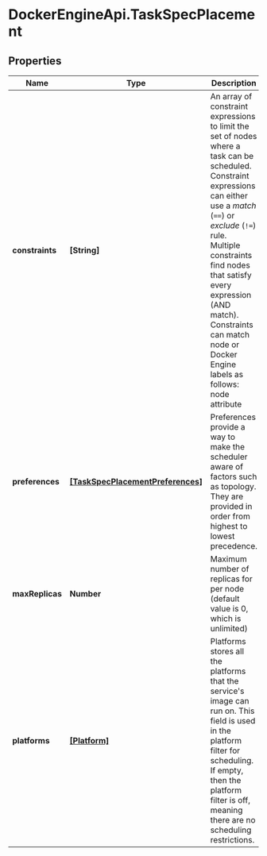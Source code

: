 # DockerEngineApi.TaskSpecPlacement

## Properties
Name | Type | Description | Notes
------------ | ------------- | ------------- | -------------
**constraints** | **[String]** | An array of constraint expressions to limit the set of nodes where a task can be scheduled. Constraint expressions can either use a _match_ (`==`) or _exclude_ (`!=`) rule. Multiple constraints find nodes that satisfy every expression (AND match). Constraints can match node or Docker Engine labels as follows:  node attribute       | matches                        | example ---------------------|--------------------------------|----------------------------------------------- `node.id`            | Node ID                        | `node.id==2ivku8v2gvtg4` `node.hostname`      | Node hostname                  | `node.hostname!=node-2` `node.role`          | Node role (`manager`/`worker`) | `node.role==manager` `node.platform.os`   | Node operating system          | `node.platform.os==windows` `node.platform.arch` | Node architecture              | `node.platform.arch==x86_64` `node.labels`        | User-defined node labels       | `node.labels.security==high` `engine.labels`      | Docker Engine's labels         | `engine.labels.operatingsystem==ubuntu-14.04`  `engine.labels` apply to Docker Engine labels like operating system, drivers, etc. Swarm administrators add `node.labels` for operational purposes by using the [`node update endpoint`](#operation/NodeUpdate).  | [optional] 
**preferences** | [**[TaskSpecPlacementPreferences]**](TaskSpecPlacementPreferences.md) | Preferences provide a way to make the scheduler aware of factors such as topology. They are provided in order from highest to lowest precedence.  | [optional] 
**maxReplicas** | **Number** | Maximum number of replicas for per node (default value is 0, which is unlimited)  | [optional] [default to 0]
**platforms** | [**[Platform]**](Platform.md) | Platforms stores all the platforms that the service's image can run on. This field is used in the platform filter for scheduling. If empty, then the platform filter is off, meaning there are no scheduling restrictions.  | [optional] 


